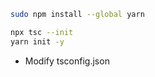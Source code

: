 ```bash
sudo npm install --global yarn
```

```bash
npx tsc --init
yarn init -y
```

- Modify tsconfig.json